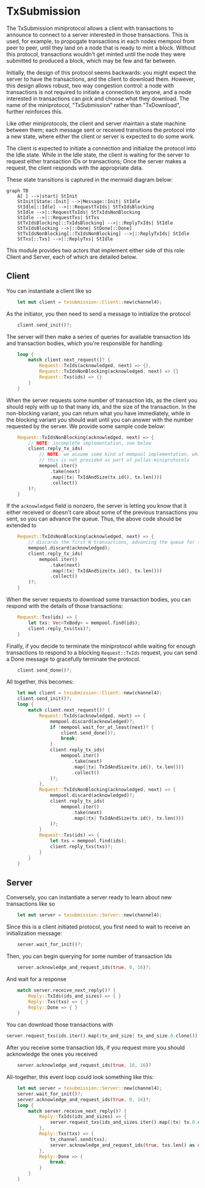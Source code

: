 # TxSubmission

The TxSubmission miniprotocol allows a client with transactions to announce to connect to a server interested in those transactions.  This is used, for example, to propogate transactions in each nodes mempool from peer to peer, until they land on a node that is ready to mint a block.  Without this protocol, transactions wouldn't get minted until the node they were submitted to produced a block, which may be few and far between.

Initially, the design of this protocol seems backwards: you might expect the server to have the transactions, and the client to download them.  However, this design allows robust, two way congestion control: a node with transactions is not required to initiate a connection to anyone, and a node interested in transactions can pick and choose what they download.  The name of the miniprotocol, "TxSubmission" rather than "TxDownload", further reinforces this.

Like other miniprotocols, the client and server maintain a state machine between them; each message sent or received transitions the protocol into a new state, where either the client or server is expected to do some work.

The client is expected to initiate a connection and initialize the protocol into the Idle state. While in the Idle state, the client is waiting for the server to request either transaction IDs or transactions; Once the server makes a request, the client responds with the appropriate data.

These state transitions is captured in the mermaid diagram below:

```mermaid
graph TB
    A[ ] -->|start| StInit
    StInit[State::Init] -->|Message::Init| StIdle
    StIdle[::Idle] -->|::RequestTxIds| StTxIdsBlocking
    StIdle -->|::RequestTxIds| StTxIdsNonBlocking
    StIdle -->|::RequestTxs| StTxs
    StTxIdsBlocking[::TxIdsBlocking] -->|::ReplyTxIds| StIdle
    StTxIdsBlocking -->|::Done| StDone[::Done]
    StTxIdsNonBlocking[::TxIdsNonBlocking] -->|::ReplyTxIds| StIdle
    StTxs[::Txs] -->|::ReplyTxs| StIdle
```

This module provides two actors that implement either side of this role: Client and Server, each of which are detailed below.

## Client

You can instantiate a client like so
```rust
    let mut client = txsubmission::Client::new(channel4);
```

As the initiator, you then need to send a message to initialize the protocol
```rust
    client.send_init()?;
```

The server will then make a series of queries for available transaction Ids and transaction bodies, which you're responsible for handling:

```rust
    loop {
        match client.next_request()? {
            Request::TxIds(acknowledged, next) => {},
            Request::TxIdsNonBlocking(acknowledged, next) => {}
            Request::Txs(ids) => {}
        }
    }
```

When the server requests some number of transaction Ids, as the client you should reply with up to that many ids, and the size of the transaction.  In the non-blocking variant, you can return what you have immediately, while in the blocking variant you should wait until you can answer with the number requested by the server.  We provide some sample code below:

```rust
    Request::TxIdsNonBlocking(acknowledged, next) => {
        // NOTE: incomplete implementation, see below
        client.reply_tx_ids(
            // NOTE: we assume some kind of mempool implementation, which maintains a per-connection FIFO
            // this is not provided as part of pallas-miniprotocols
            mempool.iter()
                .take(next)
                .map(|tx| TxIdAndSize(tx.id(), tx.len()))
                .collect()
        )?;
    }
```

If the `acknowledged` field is nonzero, the server is letting you know that it either received or doesn't care about some of the previous transactions you sent, so you can advance the queue.  Thus, the above code should be extended to

```rust
    Request::TxIdsNonBlocking(acknowledged, next) => {
        // discards the first N transactions, advancing the queue for this client
        mempool.discard(acknowledged);
        client.reply_tx_ids(
            mempool.iter()
                .take(next)
                .map(|tx| TxIdAndSize(tx.id(), tx.len()))
                .collect()
        )?;
    }
```

When the server requests to download some transaction bodies, you can respond with the details of those transactions:

```rust
    Request::Txs(ids) => {
        let txs: Vec<TxBody> = mempool.find(ids);
        client.reply_txs(txs)?;
    }
```

Finally, if you decide to terminate the miniprotocol while waiting for enough transactions to respond to a blocking `Request::TxIds` request, you can send a Done message to gracefully terminate the protocol.

```rust
    client.send_done()?;
```

All together, this becomes:
```rust
    let mut client = txsubmission::Client::new(channel4);
    client.send_init()?;
    loop {
        match client.next_request()? {
            Request::TxIds(acknowledged, next) => {
                mempool.discard(acknowledged)?;
                if !mempool.wait_for_at_least(next)? {
                    client.send_done()?;
                    break;
                }
                client.reply_tx_ids(
                    mempool.iter()
                        .take(next)
                        .map(|tx| TxIdAndSize(tx.id(), tx.len()))
                        .collect()
                )?;
            },
            Request::TxIdsNonBlocking(acknowledged, next) => {
                mempool.discard(acknowledged)?;
                client.reply_tx_ids(
                    mempool.iter()
                        .take(next)
                        .map(|tx| TxIdAndSize(tx.id(), tx.len()))
                )?;
            }
            Request::Txs(ids) => {
                let txs = mempool.find(ids);
                client.reply_txs(txs)?;
            }
        }
    }
```

## Server

Conversely, you can instantiate a server ready to learn about new transactions like so

```rust
    let mut server = txsubmission::Server::new(channel4);
```

Since this is a client initiated protocol, you first need to wait to receive an initialization message:

```rust
    server.wait_for_init()?;
```

Then, you can begin querying for some number of transaction Ids

```rust
    server.acknowledge_and_request_ids(true, 0, 16)?;
```

And wait for a response
```rust
    match server.receive_next_reply()? {
        Reply::TxIds(ids_and_sizes) => { }
        Reply::Txs(txs) => { }
        Reply::Done => { }
    }
```

You can download those transactions with
```rust
server.request_txs(ids.iter().map(|tx_and_size| tx_and_size.0.clone()).collect());
```

After you receive some transaction Ids, if you request more you should acknowledge the ones you received

```rust
    server.acknowledge_and_request_ids(true, 16, 16)?
```

All-together, this event loop could look something like this:

```rust
    let mut server = txsubmission::Server::new(channel4);
    server.wait_for_init()?;
    server.acknowledge_and_request_ids(true, 0, 16)?;
    loop {
        match server.receive_next_reply()? {
            Reply::TxIds(ids_and_sizes) => {
                server.request_txs(ids_and_sizes.iter().map(|tx| tx.0.clone()).collect())?;
            },
            Reply::Txs(txs) => {
                tx_channel.send(txs);
                server.acknowledge_and_request_ids(true, txs.len() as usize, 16)?;
            },
            Reply::Done => {
                break;
            }
        }
    }
```
